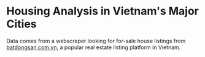 # Housing Analysis in Vietnam's Major Cities

Data comes from a webscraper looking for for-sale house listings from [batdongsan.com.vn](https://batdongsan.com.vn/), a popular real estate listing platform in Vietnam.
